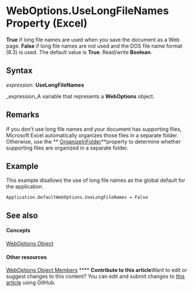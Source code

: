 
# WebOptions.UseLongFileNames Property (Excel)

 **True** if long file names are used when you save the document as a Web page. **False** if long file names are not used and the DOS file name format (8.3) is used. The default value is **True**. Read/write  **Boolean**.


## Syntax

 _expression_. **UseLongFileNames**

 _expression_A variable that represents a  **WebOptions** object.


## Remarks

If you don't use long file names and your document has supporting files, Microsoft Excel automatically organizes those files in a separate folder. Otherwise, use the  ** [OrganizeInFolder](9df9aff2-3a24-3e1f-db3e-7280b50b806b.md)**property to determine whether supporting files are organized in a separate folder.


## Example

This example disallows the use of long file names as the global default for the application.


```
Application.DefaultWebOptions.UseLongFileNames = False 

```


## See also


#### Concepts


 [WebOptions Object](d573637f-1891-4602-c961-091795e47356.md)
#### Other resources


 [WebOptions Object Members](4188ab11-5d84-aed8-2a2e-17881dcebe67.md)
****   **Contribute to this article**Want to edit or suggest changes to this content? You can edit and submit changes to  [this article](https://github.com/jhershey00/VBA_Excel_Test/OpenXMLCon/articles/f30c4954-d691-3a36-1540-f280eea370d8.md) using GitHub.

